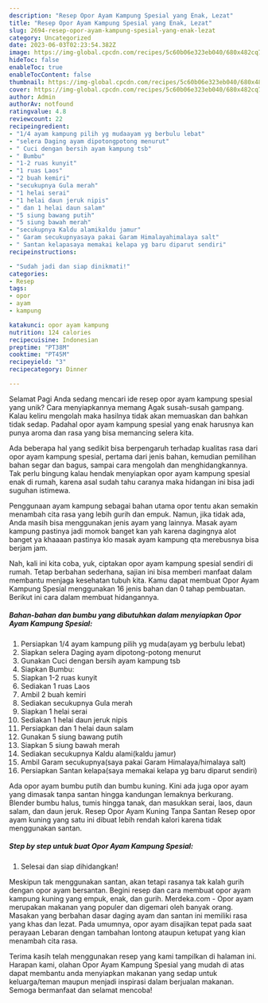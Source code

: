 ```yaml
---
description: "Resep Opor Ayam Kampung Spesial yang Enak, Lezat"
title: "Resep Opor Ayam Kampung Spesial yang Enak, Lezat"
slug: 2694-resep-opor-ayam-kampung-spesial-yang-enak-lezat
category: Uncategorized
date: 2023-06-03T02:23:54.382Z
image: https://img-global.cpcdn.com/recipes/5c60b06e323eb040/680x482cq70/opor-ayam-kampung-spesial-foto-resep-utama.jpg
hideToc: false
enableToc: true
enableTocContent: false
thumbnail: https://img-global.cpcdn.com/recipes/5c60b06e323eb040/680x482cq70/opor-ayam-kampung-spesial-foto-resep-utama.jpg
cover: https://img-global.cpcdn.com/recipes/5c60b06e323eb040/680x482cq70/opor-ayam-kampung-spesial-foto-resep-utama.jpg
author: Admin
authorAv: notfound
ratingvalue: 4.8
reviewcount: 22
recipeingredient:
- "1/4 ayam kampung pilih yg mudaayam yg berbulu lebat"
- "selera Daging ayam dipotongpotong menurut"
- " Cuci dengan bersih ayam kampung tsb"
- " Bumbu"
- "1-2 ruas kunyit"
- "1 ruas Laos"
- "2 buah kemiri"
- "secukupnya Gula merah"
- "1 helai serai"
- "1 helai daun jeruk nipis"
- " dan 1 helai daun salam"
- "5 siung bawang putih"
- "5 siung bawah merah"
- "secukupnya Kaldu alamikaldu jamur"
- " Garam secukupnyasaya pakai Garam Himalayahimalaya salt"
- " Santan kelapasaya memakai kelapa yg baru diparut sendiri"
recipeinstructions:

- "Sudah jadi dan siap dinikmati!"
categories:
- Resep
tags:
- opor
- ayam
- kampung

katakunci: opor ayam kampung 
nutrition: 124 calories
recipecuisine: Indonesian
preptime: "PT38M"
cooktime: "PT45M"
recipeyield: "3"
recipecategory: Dinner

---
```



Selamat Pagi Anda sedang mencari ide resep opor ayam kampung spesial yang unik? Cara menyiapkannya memang Agak susah-susah gampang. Kalau keliru mengolah maka hasilnya tidak akan memuaskan dan bahkan tidak sedap. Padahal opor ayam kampung spesial yang enak harusnya kan punya aroma dan rasa yang bisa memancing selera kita.


Ada beberapa hal yang sedikit bisa berpengaruh terhadap kualitas rasa dari opor ayam kampung spesial, pertama dari jenis bahan, kemudian pemilihan bahan segar dan bagus, sampai cara mengolah dan menghidangkannya. Tak perlu bingung kalau hendak menyiapkan opor ayam kampung spesial enak di rumah, karena asal sudah tahu caranya maka hidangan ini bisa jadi suguhan istimewa.

Penggunaan ayam kampung sebagai bahan utama opor tentu akan semakin menambah cita rasa yang lebih gurih dan empuk. Namun, jika tidak ada, Anda masih bisa menggunakan jenis ayam yang lainnya. Masak ayam kampung pastinya jadi momok banget kan yah karena dagingnya alot banget ya khaaaan pastinya klo masak ayam kampung qta merebusnya bisa berjam jam.


Nah, kali ini kita coba, yuk, ciptakan opor ayam kampung spesial sendiri di rumah. Tetap berbahan sederhana, sajian ini bisa memberi manfaat dalam membantu menjaga kesehatan tubuh kita. Kamu dapat membuat Opor Ayam Kampung Spesial menggunakan 16 jenis bahan dan 0 tahap pembuatan. Berikut ini cara dalam membuat hidangannya.

<!--inarticleads1-->

##### Bahan-bahan dan bumbu yang dibutuhkan dalam menyiapkan Opor Ayam Kampung Spesial:

1. Persiapkan 1/4 ayam kampung pilih yg muda(ayam yg berbulu lebat)
1. Siapkan selera Daging ayam dipotong-potong menurut
1. Gunakan  Cuci dengan bersih ayam kampung tsb
1. Siapkan  Bumbu:
1. Siapkan 1-2 ruas kunyit
1. Sediakan 1 ruas Laos
1. Ambil 2 buah kemiri
1. Sediakan secukupnya Gula merah
1. Siapkan 1 helai serai
1. Sediakan 1 helai daun jeruk nipis
1. Persiapkan  dan 1 helai daun salam
1. Gunakan 5 siung bawang putih
1. Siapkan 5 siung bawah merah
1. Sediakan secukupnya Kaldu alami(kaldu jamur)
1. Ambil  Garam secukupnya(saya pakai Garam Himalaya/himalaya salt)
1. Persiapkan  Santan kelapa(saya memakai kelapa yg baru diparut sendiri)


Ada opor ayam bumbu putih dan bumbu kuning. Kini ada juga opor ayam yang dimasak tanpa santan hingga kandungan lemaknya berkurang. Blender bumbu halus, tumis hingga tanak, dan masukkan serai, laos, daun salam, dan daun jeruk. Resep Opor Ayam Kuning Tanpa Santan Resep opor ayam kuning yang satu ini dibuat lebih rendah kalori karena tidak menggunakan santan. 

<!--inarticleads2-->

##### Step by step untuk buat Opor Ayam Kampung Spesial:


1. Selesai dan siap dihidangkan!

Meskipun tak menggunakan santan, akan tetapi rasanya tak kalah gurih dengan opor ayam bersantan. Begini resep dan cara membuat opor ayam kampung kuning yang empuk, enak, dan gurih. Merdeka.com - Opor ayam merupakan makanan yang populer dan digemari oleh banyak orang. Masakan yang berbahan dasar daging ayam dan santan ini memiliki rasa yang khas dan lezat. Pada umumnya, opor ayam disajikan tepat pada saat perayaan Lebaran dengan tambahan lontong ataupun ketupat yang kian menambah cita rasa. 

Terima kasih telah menggunakan resep yang kami tampilkan di halaman ini. Harapan kami, olahan Opor Ayam Kampung Spesial yang mudah di atas dapat membantu anda menyiapkan makanan yang sedap untuk keluarga/teman maupun menjadi inspirasi dalam berjualan makanan. Semoga bermanfaat dan selamat mencoba!
